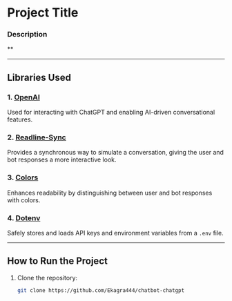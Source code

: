 # Project Title

### Description
**

---

## Libraries Used

### 1. [OpenAI](https://www.npmjs.com/package/openai)  
Used for interacting with ChatGPT and enabling AI-driven conversational features.

### 2. [Readline-Sync](https://www.npmjs.com/package/readline-sync)  
Provides a synchronous way to simulate a conversation, giving the user and bot responses a more interactive look.

### 3. [Colors](https://www.npmjs.com/package/colors)  
Enhances readability by distinguishing between user and bot responses with colors.

### 4. [Dotenv](https://www.npmjs.com/package/dotenv)  
Safely stores and loads API keys and environment variables from a `.env` file.

---

## How to Run the Project
1. Clone the repository:  
   ```bash
   git clone https://github.com/Ekagra444/chatbot-chatgpt

